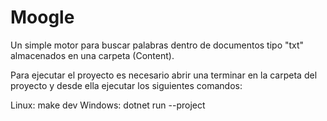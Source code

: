 # Moogle
Un simple motor para buscar palabras dentro de documentos tipo "txt" almacenados en una carpeta (Content).

Para ejecutar el proyecto es necesario abrir una terminar en la carpeta del proyecto y desde ella ejecutar los siguientes comandos:

Linux: make dev
Windows: dotnet run --project
